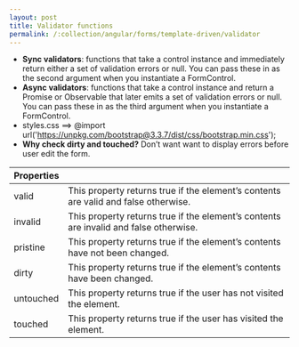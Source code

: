 ```yaml
---
layout: post
title: Validator functions
permalink: /:collection/angular/forms/template-driven/validator
---
```


*	**Sync validators**: functions that take a control instance and immediately return either a set of validation errors or null. You can pass these in as the second argument when you instantiate a FormControl.
*	**Async validators**: functions that take a control instance and return a Promise or Observable that later emits a set of validation errors or null. You can pass these in as the third argument when you instantiate a FormControl.
*	styles.css ==> @import url('https://unpkg.com/bootstrap@3.3.7/dist/css/bootstrap.min.css');
*	**Why check dirty and touched?** Don’t want want to display errors before user edit the form.

| Properties |                                                                                       |
| ---------- | ------------------------------------------------------------------------------------- |
| valid      | This property returns true if the element’s contents are valid and false otherwise.   |
| invalid    | This property returns true if the element’s contents are invalid and false otherwise. |
| pristine   | This property returns true if the element’s contents have not been changed.           |
| dirty      | This property returns true if the element’s contents have been changed.               |
| untouched  | This property returns true if the user has not visited the element.                   |
| touched    | This property returns true if the user has visited the element.                       |
